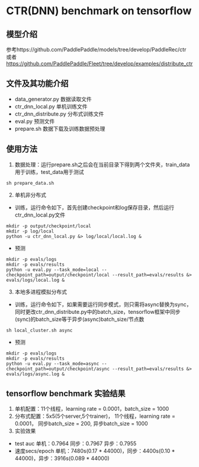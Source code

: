 # CTR(DNN) benchmark on tensorflow

## 模型介绍
参考https://github.com/PaddlePaddle/models/tree/develop/PaddleRec/ctr 或者 
https://github.com/PaddlePaddle/Fleet/tree/develop/examples/distribute_ctr

## 文件及其功能介绍
* data_generator.py 数据读取文件
* ctr_dnn_local.py 单机训练文件
* ctr_dnn_distribute.py 分布式训练文件
* eval.py 预测文件
* prepare.sh 数据下载及训练数据预处理

## 使用方法
1. 数据处理：运行prepare.sh之后会在当前目录下得到两个文件夹，train_data用于训练，test_data用于测试
```
sh prepare_data.sh
```
2. 单机非分布式
* 训练，运行命令如下，首先创建checkpoint和log保存目录，然后运行ctr_dnn_local.py文件
```
mkdir -p output/checkpoint/local
mkdir -p log/local
python -u ctr_dnn_local.py &> log/local/local.log &
```
* 预测
```
mkdir -p evals/logs
mkdir -p evals/results
python -u eval.py --task_mode=local --checkpoint_path=output/checkpoint/local --result_path=evals/results &> evals/logs/local.log &
```
  
3. 本地多进程模拟分布式
* 训练，运行命令如下，如果需要运行同步模式，则只需将async替换为sync，同时更改ctr_dnn_distribute.py中的batch_size，tensorflow框架中同步(sync)的batch_size等于异步(async)batch_size/节点数
```
sh local_cluster.sh async
```
* 预测
```
mkdir -p evals/logs
mkdir -p evals/results
python -u eval.py --task_mode=async --checkpoint_path=output/checkpoint/async --result_path=evals/results &> evals/logs/async.log &
```

## tensorflow benchmark 实验结果

1. 单机配置：11个线程，learning rate = 0.0001，batch_size = 1000
2. 分布式配置：5x5(5个server,5个trainer)， 11个线程，learning rate = 0.0001， 同步batch_size = 200, 异步batch_size = 1000
3. 实验效果
* test auc 单机：0.7964 同步：0.7967 异步：0.7955
* 速度secs/epoch 单机：7480s(0.17 * 44000)，同步：4400s(0.10 * 44000)，异步：3916s(0.089 * 44000)
